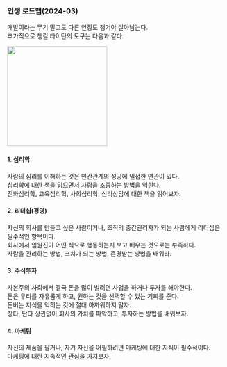 ### 인생 로드맵(2024-03)
개발이라는 무기 말고도 다른 연장도 챙겨야 살아남는다.   
추가적으로 챙길 타이탄의 도구는 다음과 같다.

<img src="https://github.com/Yumin2019/Yumin2019/assets/49779139/8f12c296-093c-4749-9678-c330880423f9" width="230px"/>

#### 1. 심리학  
사람의 심리를 이해하는 것은 인간관계의 성공에 밀접한 연관이 있다.  
심리학에 대한 책을 읽으면서 사람을 조종하는 방법을 익힌다.  
진화심리학, 교육심리학, 사회심리학, 심리상담에 대한 책을 읽어보자.
   
#### 2. 리더십(경영)  
자신의 회사를 만들고 싶은 사람이거나, 조직의 중간관리자가 되는 사람에게 리더십은 필수적인 항목이다.  
회사에서 임원진이 어떤 식으로 행동하는지 보고 배우는 것으로는 부족하다.  
사람을 관리하는 방법, 코치가 되는 방법, 존경받는 방법을 배워라.

#### 3. 주식투자  
자본주의 사회에서 결국 돈을 많이 벌려면 사업을 하거나 투자를 해야한다.  
돈은 우리를 자유롭게 하고, 원하는 것을 선택할 수 있는 기회를 준다.  
돈버는 지식을 익히는 것에 절대 아까워하지 말자.  
장타, 단타 상관없이 회사의 가치를 파악하고, 투자하는 방법을 배워보자.  

#### 4. 마케팅  
자신의 제품을 팔거나, 자기 자신을 어필하려면 마케팅에 대한 지식이 필수적이다.  
마케팅에 대한 지속적인 관심을 가져보자.
